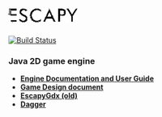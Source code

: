 # ![Escapy2.0](https://raw.githubusercontent.com/henryco/Escapy2.0/master/promo/ESCAPY.png)
[![Build Status](http://174.138.0.194:1997/buildStatus/icon?job=tinder-samurai/escapy2.0/release)](http://174.138.0.194:1997/job/tinder-samurai/job/escapy2.0/job/release/)
### Java 2D game engine

 * [**Engine Documentation and User Guide**](https://bitbucket.org/tinder-samurai/escapy2.0/src/master/engine/doc/tex/Escapy2Doc.pdf)
 * [**Game Design document**](https://bitbucket.org/tinder-samurai/escapy-des-doc/src/master/)
 * [**EscapyGdx (old)**](https://bitbucket.org/tinder-samurai/escapy/src/master/)
 * [**Dagger**](http://square.github.io/dagger/)
